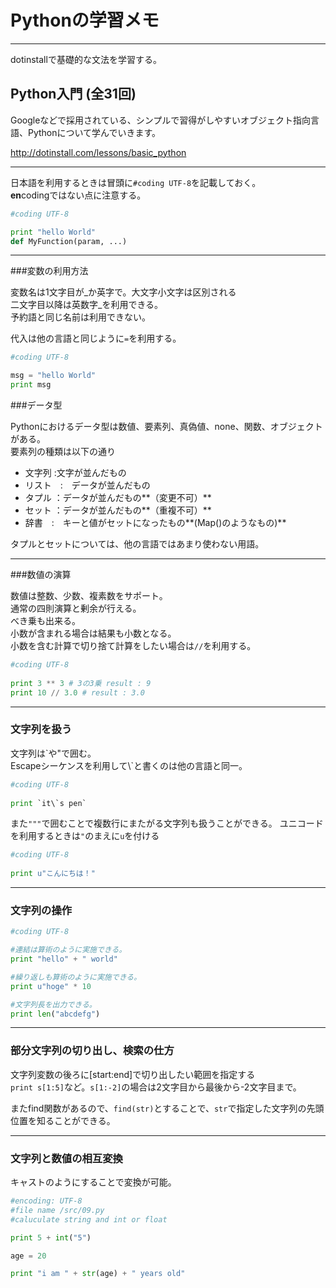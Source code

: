 # Pythonの学習メモ


----------

dotinstallで基礎的な文法を学習する。


## Python入門 (全31回)  
Googleなどで採用されている、シンプルで習得がしやすいオブジェクト指向言語、Pythonについて学んでいきます。

http://dotinstall.com/lessons/basic_python



----------

日本語を利用するときは冒頭に`#coding UTF-8`を記載しておく。  
**en**codingではない点に注意する。

```python
#coding UTF-8

print "hello World"
def MyFunction(param, ...)
```


----------

###変数の利用方法

変数名は1文字目が_か英字で。大文字小文字は区別される  
二文字目以降は英数字_を利用できる。  
予約語と同じ名前は利用できない。


代入は他の言語と同じように`=`を利用する。

```python
#coding UTF-8

msg = "hello World" 
print msg

```


###データ型

Pythonにおけるデータ型は数値、要素列、真偽値、none、関数、オブジェクトがある。  
要素列の種類は以下の通り  

- 文字列 :文字が並んだもの
- リスト　:　データが並んだもの
- タプル ：データが並んだもの**（変更不可）**
- セット ：データが並んだもの**（重複不可）**
- 辞書　:　キーと値がセットになったもの**(Map()のようなもの)**　　

タプルとセットについては、他の言語ではあまり使わない用語。


----------


###数値の演算

数値は整数、少数、複素数をサポート。  
通常の四則演算と剰余が行える。  
べき乗も出来る。  
小数が含まれる場合は結果も小数となる。  
小数を含む計算で切り捨て計算をしたい場合は`//`を利用する。


```python
#coding UTF-8
 
print 3 ** 3 # 3の3乗 result : 9
print 10 // 3.0 # result : 3.0  

```


----------

### 文字列を扱う ###
文字列は\`や\"で囲む。  
Escapeシーケンスを利用して\\\`と書くのは他の言語と同一。

```python
#coding UTF-8
 
print `it\`s pen` 

```

また`"""`で囲むことで複数行にまたがる文字列も扱うことができる。
ユニコードを利用するときは`"`のまえに`u`を付ける

```python
#coding UTF-8
 
print u"こんにちは！" 

```


----------


### 文字列の操作 ###

```python
#coding UTF-8

#連結は算術のように実施できる。
print "hello" + " world"

#繰り返しも算術のように実施できる。
print u"hoge" * 10

#文字列長を出力できる。
print len("abcdefg")

```



----------

### 部分文字列の切り出し、検索の仕方 ###

文字列変数の後ろに[start:end]で切り出したい範囲を指定する  
`print s[1:5]`など。`s[1:-2]`の場合は2文字目から最後から-2文字目まで。

またfind関数があるので、`find(str)`とすることで、`str`で指定した文字列の先頭位置を知ることができる。


----------

### 文字列と数値の相互変換 ###
キャストのようにすることで変換が可能。

```python
#encoding: UTF-8
#file name /src/09.py
#caluculate string and int or float

print 5 + int("5")

age = 20

print "i am " + str(age) + " years old"

```

